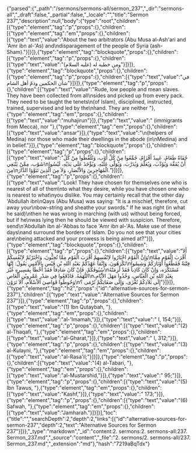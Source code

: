 {"parsed":{"_path":"/sermons/sermons-all/sermon_237","_dir":"sermons-all","_draft":false,"_partial":false,"_locale":"","title":"Sermon 237","description":null,"body":{"type":"root","children":[{"type":"element","tag":"p","props":{},"children":[{"type":"element","tag":"em","props":{},"children":[{"type":"text","value":"About the two arbitrators (Abu Musa al-Ash'ari and 'Amr ibn al-'As) and\ndisparagement of the people of Syria (ash-Sham)."}]}]},{"type":"element","tag":"blockquote","props":{},"children":[{"type":"element","tag":"p","props":{},"children":[{"type":"text","value":"ومن خطبة له (عليه السلام)"}]}]},{"type":"element","tag":"blockquote","props":{},"children":[{"type":"element","tag":"p","props":{},"children":[{"type":"text","value":"في شأن الحكمين وذمّ أهل الشام"}]}]},{"type":"element","tag":"p","props":{},"children":[{"type":"text","value":"Rude, low people and mean slaves. They have been collected from all\nsides and picked up from every pack. They need to be taught the tenets\n(of Islam), disciplined, instructed, trained, supervised and led by the\nhand. They are neither "},{"type":"element","tag":"em","props":{},"children":[{"type":"text","value":"muhajirun"}]},{"type":"text","value":" (immigrants from Mecca), nor "},{"type":"element","tag":"em","props":{},"children":[{"type":"text","value":"ansar"}]},{"type":"text","value":"\n(helpers of Medina) nor those who made their dwellings in the abode (in\nMedina) and in belief."}]},{"type":"element","tag":"blockquote","props":{},"children":[{"type":"element","tag":"p","props":{},"children":[{"type":"text","value":"جُفَاةٌ طَغَامٌ، عَبِيدٌ أَقْزَامٌ، جُمِّعُوا مِنْ كُلِّ أَوْب، وَتُلُقِّطُوا مِنْ كُلِّ شَوْب، مِمَّنْ يَنْبَغِي\nأَنْ يُفَقَّهَ وَيُؤَدَّبَ، وَيُعَلَّمَ وَيُدَرَّبَ، وَيُوَلَّى عَلَيْهِ، وَيُؤْخَذَ عَلَى يَدَيْهِ، لَيْسُوا مِنَ\nالْمُهَاجِرِينَ وَالاْنْصَارِ، وَلاَ مِنَ الَّذِينَ تَبَوَّؤا الدَّارَ."}]}]},{"type":"element","tag":"p","props":{},"children":[{"type":"text","value":"Look! They have chosen for themselves one who is nearest of all of them\nto what they desire, while you have chosen one who is nearest to what\nyou dislike. You may certainly recall that the other day 'Abdullah ibn\nQays (Abu Musa) was saying: \"It is a mischief, therefore, cut away your\nbow-string and sheathe your swords.\" If he was right (in what he said)\nthen he was wrong in marching (with us) without being forced, but if he\nwas lying then he should be viewed with suspicion. Therefore, send\n'Abdullah ibn al-'Abbas to face 'Amr ibn al-'As. Make use of these days\nand surround the borders of Islam. Do you not see that your cities are\nbeing attacked and your prowess is being aimed at?"}]},{"type":"element","tag":"blockquote","props":{},"children":[{"type":"element","tag":"p","props":{},"children":[{"type":"text","value":"أَلاَ وَإِنَّ الْقَوْمَ اخْتَارُوا لاِنْفُسِهِمْ أَقْرَبَ الْقَوْمِ مِمَّا تُحِبُّونَ، وَاخْتَرْتُمْ لاِنْفُسِكُمْ\nأَقْرَبَ الْقَوْمِ مِمَّا تَكْرَهُونَ، وَإِنَّمَا عَهْدُكُمْ بَعَبْدِ اللهِ بْنِ قَيْس بِالاْمْسِ يَقُولُ: إِنَّهَا\nفِتْنَةٌ فَقَطِّعُوا أَوْتَارَكُمْ وَشِيمُوا سُيُوفَكُمْ، فَإِنْ كَانَ صَادِقاً فَقَدْ أَخْطَأَ بِمَسِيرِهِ غَيْرَ\nمُسْتَكْرَه، وَإِنْ كَانَ كَاذِباً فَقَدْ لَزِمَتْهُ التُّهَمَهُ. فَادْفَعُوا فِي صَدْرِ عَمْرِوبْنِ الْعَاصِ\nبِعَبْدِ اللهِ بْنِ الْعَبَّاسِ، وَخُذُوا مَهَلَ الاْيَّامِ، وَحُوطُوا قَوَاصِيَ الاْسْلاَمِ، أَلاَ تَرَوْنَ\nإِلَى بَلاَدِكُمْ تُغْزَى، وَإِلَى صَفَاتِكُمْ تُرْمَى ؟"}]}]},{"type":"element","tag":"h2","props":{"id":"alternative-sources-for-sermon-237"},"children":[{"type":"text","value":"Alternative Sources for Sermon 237"}]},{"type":"element","tag":"p","props":{},"children":[{"type":"text","value":"(1) Ibn Qutaybah, "},{"type":"element","tag":"em","props":{},"children":[{"type":"text","value":"al-'Imamah,"}]},{"type":"text","value":" I, 154;"}]},{"type":"element","tag":"p","props":{},"children":[{"type":"text","value":"(2) al-Thaqafi, "},{"type":"element","tag":"em","props":{},"children":[{"type":"text","value":"al-Gharat,"}]},{"type":"text","value":" I, 312;"}]},{"type":"element","tag":"p","props":{},"children":[{"type":"text","value":"(3) al-Kulayni, "},{"type":"element","tag":"em","props":{},"children":[{"type":"text","value":"al-Rasa'il;"}]}]},{"type":"element","tag":"p","props":{},"children":[{"type":"text","value":"(4) al-Tabari, "},{"type":"element","tag":"em","props":{},"children":[{"type":"text","value":"al-Mustarshid,"}]},{"type":"text","value":" 95;"}]},{"type":"element","tag":"p","props":{},"children":[{"type":"text","value":"(5) Ibn Tawus, "},{"type":"element","tag":"em","props":{},"children":[{"type":"text","value":"Kashf,"}]},{"type":"text","value":" 173;"}]},{"type":"element","tag":"p","props":{},"children":[{"type":"text","value":"(6) Safwah, "},{"type":"element","tag":"em","props":{},"children":[{"type":"text","value":"Jamharah."}]}]}],"toc":{"title":"","searchDepth":2,"depth":2,"links":[{"id":"alternative-sources-for-sermon-237","depth":2,"text":"Alternative Sources for Sermon 237"}]}},"_type":"markdown","_id":"content:2. sermons:2. sermons-all:237. Sermon_237.md","_source":"content","_file":"2. sermons/2. sermons-all/237. Sermon_237.md","_extension":"md"},"hash":"7219aBqTdx"}